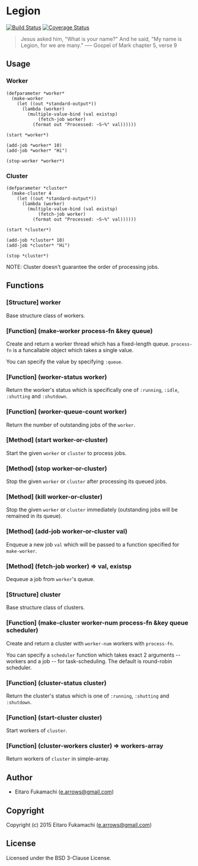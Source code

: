 # Legion

[![Build Status](https://img.shields.io/circleci/project/fukamachi/legion.svg)](https://circleci.com/gh/fukamachi/legion)
[![Coverage Status](https://coveralls.io/repos/fukamachi/legion/badge.svg?branch=master)](https://coveralls.io/r/fukamachi/legion)

> Jesus asked him, "What is your name?" And he said, "My name is Legion, for we are many."
> &#x2500;&#x2500; Gospel of Mark chapter 5, verse 9

## Usage

### Worker

```common-lisp
(defparameter *worker*
  (make-worker
    (let ((out *standard-output*))
      (lambda (worker)
        (multiple-value-bind (val existsp)
            (fetch-job worker)
          (format out "Processed: ~S~%" val))))))

(start *worker*)

(add-job *worker* 10)
(add-job *worker* "Hi")

(stop-worker *worker*)
```

### Cluster

```common-lisp
(defparameter *cluster*
  (make-cluster 4
    (let ((out *standard-output*))
      (lambda (worker)
        (multiple-value-bind (val existsp)
            (fetch-job worker)
          (format out "Processed: ~S~%" val))))))

(start *cluster*)

(add-job *cluster* 10)
(add-job *cluster* "Hi")

(stop *cluster*)
```

NOTE: Cluster doesn't guarantee the order of processing jobs.

## Functions

### \[Structure\] worker

Base structure class of workers.

### \[Function\] (make-worker process-fn &key queue)

Create and return a worker thread which has a fixed-length queue. `process-fn` is a funcallable object which takes a single value.

You can specify the value by specifying `:queue`.

### \[Function\] (worker-status worker)

Return the worker's status which is specifically one of `:running`, `:idle`, `:shutting` and `:shutdown`.

### \[Function\] (worker-queue-count worker)

Return the number of outstanding jobs of the `worker`.

### \[Method\] (start worker-or-cluster)

Start the given `worker` or `cluster` to process jobs.

### \[Method\] (stop worker-or-cluster)

Stop the given `worker` or `cluster` after processing its queued jobs.

### \[Method\] (kill worker-or-cluster)

Stop the given `worker` or `cluster` immediately (outstanding jobs will be remained in its queue).

### \[Method\] (add-job worker-or-cluster val)

Enqueue a new job `val` which will be passed to a function specified for `make-worker`.

### \[Method\] (fetch-job worker) => val, existsp

Dequeue a job from `worker`'s queue.

### \[Structure\] cluster

Base structure class of clusters.

### \[Function\] (make-cluster worker-num process-fn &key queue scheduler)

Create and return a cluster with `worker-num` workers with `process-fn`.

You can specify a `scheduler` function which takes exact 2 arguments -- workers and a job -- for task-scheduling. The default is round-robin scheduler.

### \[Function\] (cluster-status cluster)

Return the cluster's status which is one of `:running`, `:shutting` and `:shutdown`.

### \[Function\] (start-cluster cluster)

Start workers of `cluster`.

### \[Function\] (cluster-workers cluster) => workers-array

Return workers of `cluster` in simple-array.

## Author

* Eitaro Fukamachi (e.arrows@gmail.com)

## Copyright

Copyright (c) 2015 Eitaro Fukamachi (e.arrows@gmail.com)

## License

Licensed under the BSD 3-Clause License.
